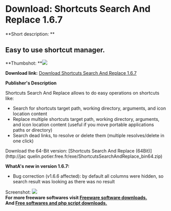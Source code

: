 # Download: Shortcuts Search And Replace 1.6.7

**Short description: **

## Easy to use shortcut manager.

  
**Thumbshot: **![](http://www.freewarefiles.com/screenshot/shortcutssrchrpl_md.jpg)   
  
**Download link:** [Download Shortcuts Search And Replace 1.6.7](http://freesoftwares.boysofts.com/Shortcuts-Search-And-Replace_program_78488.html)  
  

**Publisher's Description**  
  

Shortcuts Search And Replace allows to do easy operations on shortcuts like:

  * Search for shortcuts target path, working directory, arguments, and icon location content 
  * Replace multiple shortcuts target path, working directory, arguments, and icon location content (useful if you move portable applications paths or directory) 
  * Search dead links, to resolve or delete them (multiple resolves/delete in one click) 

Download the 64-Bit version: [Shortcuts Search And Replace (64Bit)](http://jac
quelin.potier.free.fr/exe/ShortcutsSearchAndReplace_bin64.zip)

**WhatA's new in version 1.6.7:**

  * Bug correction (v1.6.6 affected): by default all columns were hidden, so search result was looking as there was no result 

  
  
Screenshot: ![](http://www.freewarefiles.com/screenshot/shortcutssrchrpl.jpg)  
**For more freeware softwares visit [Freeware software downloads.](http://freesoftwares.boysofts.com/)**   
**And [Free softwares and php script downloads.](http://www.boysofts.com/)**

